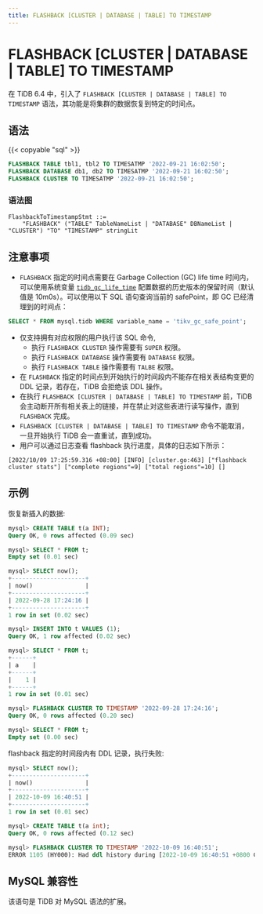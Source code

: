 ```yaml
---
title: FLASHBACK [CLUSTER | DATABASE | TABLE] TO TIMESTAMP
---
```


# FLASHBACK [CLUSTER | DATABASE | TABLE] TO TIMESTAMP

在 TiDB 6.4 中，引入了 `FLASHBACK [CLUSTER | DATABASE | TABLE] TO TIMESTAMP` 语法，其功能是将集群的数据恢复到特定的时间点。

## 语法

{{< copyable "sql" >}}

```sql
FLASHBACK TABLE tbl1, tbl2 TO TIMESATMP '2022-09-21 16:02:50';
FLASHBACK DATABASE db1, db2 TO TIMESATMP '2022-09-21 16:02:50';
FLASHBACK CLUSTER TO TIMESATMP '2022-09-21 16:02:50';
```

### 语法图

```ebnf+diagram
FlashbackToTimestampStmt ::=
    "FLASHBACK" ("TABLE" TableNameList | "DATABASE" DBNameList | "CLUSTER") "TO" "TIMESTAMP" stringLit
```

## 注意事项

* `FLASHBACK` 指定的时间点需要在 Garbage Collection (GC) life time 时间内，可以使用系统变量 [`tidb_gc_life_time`](/system-variables.md#tidb_gc_life_time-从-v50-版本开始引入) 配置数据的历史版本的保留时间（默认值是 10m0s）。可以使用以下 SQL 语句查询当前的 safePoint，即 GC 已经清理到的时间点：

```sql
SELECT * FROM mysql.tidb WHERE variable_name = 'tikv_gc_safe_point';
```

* 仅支持拥有对应权限的用户执行该 SQL 命令,
    * 执行 `FLASHBACK CLUSTER` 操作需要有 `SUPER` 权限。
    * 执行 `FLASHBACK DATABASE` 操作需要有 `DATABASE` 权限。
    * 执行 `FLASHBACK TABLE` 操作需要有 `TALBE` 权限。
* 在 `FLASHBACK` 指定的时间点到开始执行的时间段内不能存在相关表结构变更的 DDL 记录，若存在，TiDB 会拒绝该 DDL 操作。
* 在执行 `FLASHBACK [CLUSTER | DATABASE | TABLE] TO TIMESTAMP` 前，TiDB 会主动断开所有相关表上的链接，并在禁止对这些表进行读写操作，直到 `FLASHBACK` 完成。
* `FLASHBACK [CLUSTER | DATABASE | TABLE] TO TIMESTAMP` 命令不能取消，一旦开始执行 TiDB 会一直重试，直到成功。
* 用户可以通过日志查看 flashback 执行进度，具体的日志如下所示：

```
[2022/10/09 17:25:59.316 +08:00] [INFO] [cluster.go:463] ["flashback cluster stats"] ["complete regions"=9] ["total regions"=10] []
```

## 示例

恢复新插入的数据:

```sql
mysql> CREATE TABLE t(a INT);
Query OK, 0 rows affected (0.09 sec)

mysql> SELECT * FROM t;
Empty set (0.01 sec)

mysql> SELECT now();
+---------------------+
| now()               |
+---------------------+
| 2022-09-28 17:24:16 |
+---------------------+
1 row in set (0.02 sec)

mysql> INSERT INTO t VALUES (1);
Query OK, 1 row affected (0.02 sec)

mysql> SELECT * FROM t;
+------+
| a    |
+------+
|    1 |
+------+
1 row in set (0.01 sec)

mysql> FLASHBACK CLUSTER TO TIMESTAMP '2022-09-28 17:24:16';
Query OK, 0 rows affected (0.20 sec)

mysql> SELECT * FROM t;
Empty set (0.00 sec)
```

flashback 指定的时间段内有 DDL 记录，执行失败:

```sql
mysql> SELECT now();
+---------------------+
| now()               |
+---------------------+
| 2022-10-09 16:40:51 |
+---------------------+
1 row in set (0.01 sec)

mysql> CREATE TABLE t(a int);
Query OK, 0 rows affected (0.12 sec)

mysql> FLASHBACK CLUSTER TO TIMESTAMP '2022-10-09 16:40:51';
ERROR 1105 (HY000): Had ddl history during [2022-10-09 16:40:51 +0800 CST, now), can't do flashback
```

## MySQL 兼容性

该语句是 TiDB 对 MySQL 语法的扩展。
